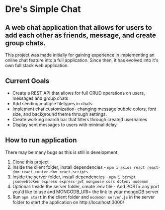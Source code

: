 # Dre's Simple Chat

## A web chat application that allows for users to add each other as friends, message, and create group chats.

This project was made initially for gaining experience in implementing an online chat feature into a full application. Since then, it has evolved into it's own full stack web application.

## Current Goals

* Create a REST API that allows for full CRUD operations on users, messages and group chats
* Add sending multiple filetypes in chats
* Implement chat customization- changing message bubble colors, font size, and background theme through settings.
* Create working search bar that filters through created usernames
* Display sent messages to users with minimal delay
<!--- add 1st example image here --->
## How to run application

There may be many bugs as this is still in development

1. Clone this project
2. Inside the client folder, install dependencies - `npm i axios react react-dom react-router-dom react-scripts`
3. Inside the server folder, install dependencies - `npm i bcrypt jsonwebtoken express express-jwt mongoose cors dotenv nodemon`
4. Optional: Inside the server folder, create .env file - Add PORT= any port you'd like to use and MONGODB_URI= the link to your mongoDB server
5. Run `npm start` in the client folder and `nodemon server.js` in the server folder to start the application on http://localhost:3000/
